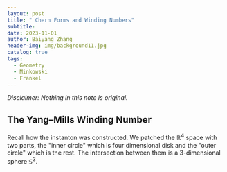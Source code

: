 ```yaml
---
layout: post
title: " Chern Forms and Winding Numbers"
subtitle: 
date: 2023-11-01
author: Baiyang Zhang
header-img: img/background11.jpg
catalog: true
tags:
  - Geometry
  - Minkowski
  - Frankel
---
```


*Disclaimer: Nothing in this note is original.*

## The Yang–Mills Winding Number

Recall how the instanton was constructed. We patched the $\mathbb{R}^{4}$ space with two parts, the "inner circle" which is four dimensional disk and the "outer circle" which is the rest. The intersection between them is a $3$-dimensional sphere $\mathbb{S}^{3}$. 